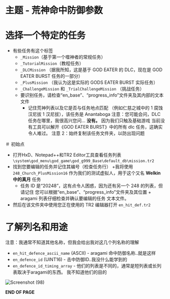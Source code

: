 # 主题 - 荒神命中防御参数

# 选择一个特定的任务
- 有些任务有这个标签
   + `_Mission`（基于第一个噬神者的常规任务）
   + `_TutorialMission`（教程任务）
   + `_DLCMission` （据我所知，这是基于 GOD EATER 的 DLC，现在是 GOD EATER BURST 任务的一部分）
   + `_PlusMission` （我认为这是实际的 GODS EATER BURST 实际任务）
   + `_ChallengeMission` 和 `_TrialChallengeMission` （挑战任务）
   + 要识别任务，请检查“en_base”、“progress_info”文件夹及其内部的文本文件
     + 记住荒神列表以及它是否与任务地点匹配
       （例如仁慈之城中的 1 腐蚀汉尼拔 1 汉尼拔），该任务是 Anantaboga
注意：您可能会问，DLC 任务在哪里，我很高兴您问... **没有。** 因为我们只触及基础游戏
当前没有工具可以解开《GOD EATER BURST》中的所有 dlc 任务，这确实令人难过。
注意 2：始终复制该任务文件夹，以防出现问题

＃ 初始点
- 打开HxD、Notepad++和TR2 Editor工具查看任务列表 `\system\god_menu\god_game\god_g999_Base\default_db\mission.tr2`
- 找到您要编辑的任务并记住其编号（检查任务行）
   +我将使用 `248_Church_PlusMission16` 作为我们的测试虚拟人，用于这个又名 **Welkin 中的真月** 任务
     + 任务 ID 是“20248”，这有点令人困惑，因为还有另一个 248 的列表，但请记住
       您可以根据“en_base”、“progress_info”文件夹及其位置 + aragami 列表仔细检查并确认要编辑的任务
       文本文件。
- 然后在该文件夹中使用您正在使用的 TR2 编辑器打开 `en_hit_def.tr2`


# 了解列名和用途
注意：我通常不知道其他名称，但我会给出我对这几个列名称的理解

- `en_hit_defence_ascii_name` (ASCII) - aragami 命中防御名称..就是这样
- `en_defence_id` (UINT16) - 击中防御ID..我没什么能学到的
- `en_defence_id_timing_array` - 他们的列表是不同的，通常是短列表或长列表取决于aragami的东西。 我不知道他们的目的

![Screenshot (98)](https://github.com/nachotacos69/WikiEater/assets/99103531/2dcc9468-99e6-421a-aea2-4c02da8ce44c)


**END OF PAGE**

